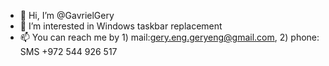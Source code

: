 - 👋 Hi, I’m @GavrielGery
- 👀 I’m interested in Windows taskbar replacement 
- 📫 You can reach me by 1) mail:gery.eng.geryeng@gmail.com, 2) phone: SMS +972 544 926 517

<!---
GavrielGery/GavrielGery is a ✨ special ✨ repository because its `README.md` (this file) appears on your GitHub profile.
You can click the Preview link to take a look at your changes.
--->
